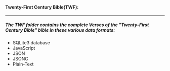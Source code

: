 #### Twenty-First Century Bible(TWF):
----
##### The TWF folder contains the complete Verses of the "Twenty-First Century Bible" bible in these various data formats:
* SQLite3 database
* JavaScript
* JSON
* JSONC
* Plain-Text